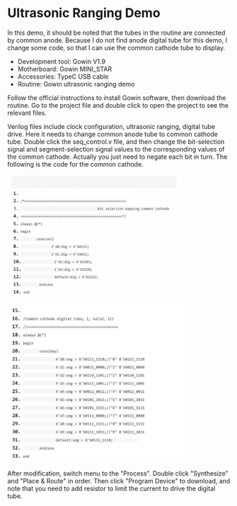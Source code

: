 # Ultrasonic Ranging Demo

In this demo, it should be noted that the tubes in the routine are connected by
common anode. Because I do not find anode digital tube for this demo, I
change some code, so that I can use the common cathode tube to display.
 
* Development tool: Gowin V1.9
* Motherboard: Gowin MINI_STAR
* Accessories: TypeC USB cable
* Routine: Gowin ultrasonic ranging demo

Follow the official instructions to install Gowin software, then download the
routine. Go to the project file and double click to open the project to see the
relevant files.

Verilog files include clock configuration, ultrasonic ranging, digital tube drive.
Here it needs to change common anode tube to common cathode tube.
Double click the seq_control.v file, and then change the bit-selection signal
and segment-selection signal values to the corresponding values of the
common cathode. Actually you just need to negate each bit in turn. The
following is the code for the common cathode.

<img src="/projects/Ultrasonic Ranging Demo/pic/Ultrasonic pic (1).png" width= "400">

<img src="/projects/Ultrasonic Ranging Demo/pic/Ultrasonic pic (2).png" width= "400">

After modification, switch menu to the "Process". Double click "Synthesize"
 and "Place & Route" in order.
 Then click "Program Device" to download, and note that you need to add
 resistor to limit the current to drive the digital tube.
